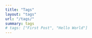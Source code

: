 ```yaml
---
title: "Tags"
layout: "tags"
url: "/tags/"
summary: tags
# tags: ["First Post", "Hello World"]
---
```


